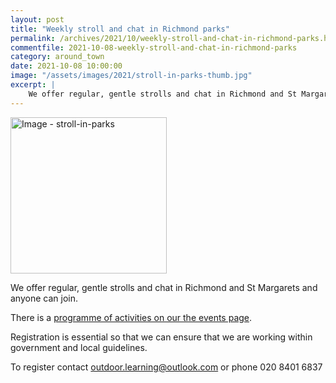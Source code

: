 ```yaml
---
layout: post
title: "Weekly stroll and chat in Richmond parks"
permalink: /archives/2021/10/weekly-stroll-and-chat-in-richmond-parks.html
commentfile: 2021-10-08-weekly-stroll-and-chat-in-richmond-parks
category: around_town
date: 2021-10-08 10:00:00
image: "/assets/images/2021/stroll-in-parks-thumb.jpg"
excerpt: |
    We offer regular, gentle strolls and chat in Richmond and St Margarets and anyone can join.
---
```

<a href="/assets/images/2021/stroll-in-parks.jpg" title="Click for a larger image"><img src="/assets/images/2021/stroll-in-parks-thumb.jpg" width="250" alt="Image - stroll-in-parks"  class="photo right"/></a>

We offer regular, gentle strolls and chat in Richmond and St Margarets and anyone can join.

There is a [programme of activities on our the events page](https://www.lgoal.org/calendar/).

Registration is essential so that we can ensure that we are working within government and local guidelines.

To register contact  [outdoor.learning@outlook.com](mailto:outdoor.learning@outlook.com) or phone 020 8401 6837
